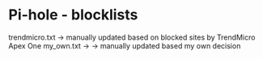 # Pi-hole - blocklists
trendmicro.txt -> manually updated based on blocked sites by TrendMicro Apex One
my_own.txt -> -> manually updated based my own decision
